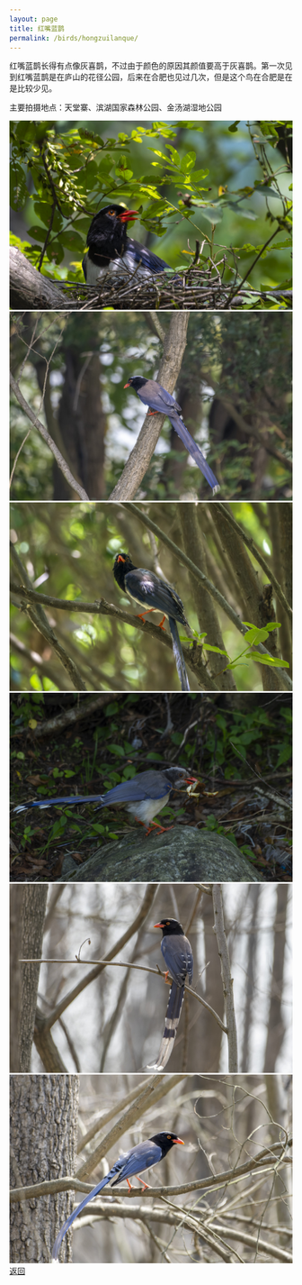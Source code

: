```yaml
---
layout: page
title: 红嘴蓝鹊
permalink: /birds/hongzuilanque/
---
```

红嘴蓝鹊长得有点像灰喜鹊，不过由于颜色的原因其颜值要高于灰喜鹊。第一次见到红嘴蓝鹊是在庐山的花径公园，后来在合肥也见过几次，但是这个鸟在合肥是在是比较少见。

主要拍摄地点：天堂寨、滨湖国家森林公园、金汤湖湿地公园

![](../picture/红嘴蓝鹊/DSC_6209-NEF_DxO_DeepPRIME.jpg)
![](../picture/红嘴蓝鹊/DSC_4551-NEF_DxO_DeepPRIME.jpg)
![](../picture/红嘴蓝鹊/DSC_5380-NEF_DxO_DeepPRIME.jpg)
![](../picture/红嘴蓝鹊/DSC_6073-NEF_DxO_DeepPRIME1.jpg)
![](../picture/红嘴蓝鹊/DSC_8015-NEF_DxO_DeepPRIME.jpg)
![](../picture/红嘴蓝鹊/DSC_8020-NEF_DxO_DeepPRIME.jpg)
[返回](../../)
